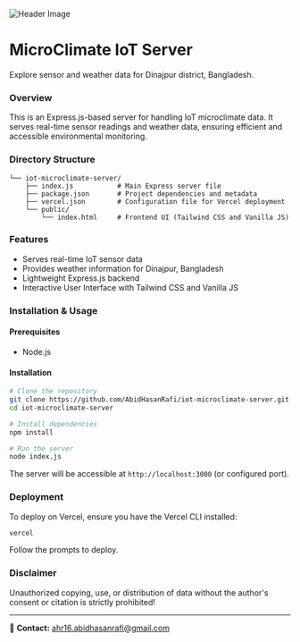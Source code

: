 ![Header Image](header-image.png)

# MicroClimate IoT Server

Explore sensor and weather data for Dinajpur district, Bangladesh.

### Overview
This is an Express.js-based server for handling IoT microclimate data. It serves real-time sensor readings and weather data, ensuring efficient and accessible environmental monitoring.

### Directory Structure
```
└── iot-microclimate-server/
    ├── index.js           # Main Express server file
    ├── package.json       # Project dependencies and metadata
    ├── vercel.json        # Configuration file for Vercel deployment
    └── public/
        └── index.html     # Frontend UI (Tailwind CSS and Vanilla JS)
```

### Features
- Serves real-time IoT sensor data
- Provides weather information for Dinajpur, Bangladesh
- Lightweight Express.js backend
- Interactive User Interface with Tailwind CSS and Vanilla JS

### Installation & Usage
#### Prerequisites
- Node.js

#### Installation
```sh
# Clone the repository
git clone https://github.com/AbidHasanRafi/iot-microclimate-server.git
cd iot-microclimate-server

# Install dependencies
npm install

# Run the server
node index.js
```

The server will be accessible at `http://localhost:3000` (or configured port).

### Deployment
To deploy on Vercel, ensure you have the Vercel CLI installed:
```sh
vercel
```
Follow the prompts to deploy.

### Disclaimer
Unauthorized copying, use, or distribution of data without the author's consent or citation is strictly prohibited!

---
📧 **Contact:** [ahr16.abidhasanrafi@gmail.com](mailto:ahr16.abidhasanrafi@gmail.com)
